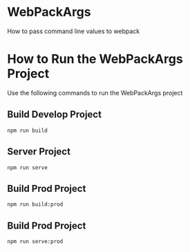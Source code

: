 # WebPackArgs
How to pass command line values to webpack

# How to Run  the WebPackArgs Project
Use the following commands to run the WebPackArgs project

## Build Develop Project
```
npm run build
```

## Server Project
```
npm run serve
```

## Build Prod Project
```
npm run build:prod
```

## Build Prod Project
```
npm run serve:prod
```
